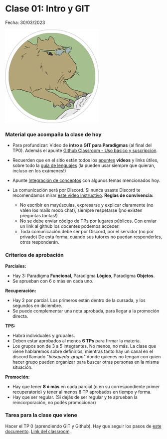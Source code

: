 # Clase 01: Intro y GIT

Fecha: 30/03/2023

![Carpileyendo](../2021/assets/Clase%2001%20-%20Carpi%20leyendo.png)

### Material que acompaña la clase de hoy


* Para profundizar: Video de **intro a GIT para Paradigmas** (al final del TP0). Además el apunte [Github Classroom - Uso básico y suscripcion](https://docs.google.com/document/d/166ksg4rSAIrYWStR5yHrUQjFp1OY3DvSoLMcA8CYc34/edit#heading=h.tte3r1lnfpv4).
* Recuerden que en el sitio están todos los [apuntes](https://www.pdep.com.ar/material/apuntes) **videos** y links útiles, sobre todo la [guía de lenguajes](https://docs.google.com/document/d/e/2PACX-1vTlLkakSbp6ubcIq00PU4-Z96tg8CUSc8bO793_uftmiGjfkSn7Ug-F_y0-ieIWG6aWfuoHLJrRL8Fd/pub) (la pueden usar siempre que quieran, incluso en los exámenes!)
* Apunte [Integración de conceptos](https://docs.google.com/document/d/1QP1ftd6jvAlVZOAsVPJ_1I0O7WW9MaIrn6zfW-iJdrY/edit) con algunos temas mencionados hoy.

* La comunicación será por Discord. Si nunca usaste Discord te recomendamos mirar [este video instructivo](https://youtu.be/A7eZOivOid4). **Reglas de convivencia:**
    * No escribir en mayúsculas, expresarse y explicar claramente (no valen los mails modo chat), siempre respetarse (¡no existen preguntas tontas!)
    * No se debe enviar código de TPs por lugares públicos. Con enviar un link al github los docentes podemos acceder.
    * Toda comunicación debe ser por Discord, por el servidor (no por privado) De esta forma, cuando sus tutorxs no puedan responderles, otrxs responderán.

### Criterios de aprobación

**Parciales:**
* Hay 3: Paradigma **Funcional**, Paradigma **Lógico**, Paradigma **Objetos**.
* Se aprueban con 6 o más en cada uno.

**Recuperación:**
* Hay 2 por parcial. Los primeros están dentro de la cursada, y los segundos en diciembre.
* Se puede complementar una nota aprobada, para llegar a la promoción directa.

**TPS:**
* Habrá individuales y grupales.
* Deben estar aprobados al menos **6 TPs** para firmar la materia.
* Los grupos son de 3 a 5 integrantes. No menos, no más. La clase que viene hablaremos sobre definirlos, mientras tanto hay un canal en el discord llamado _"búsqueda-grupo"_ donde quienes no tengan con quien hacer grupo pueden organizar para buscar otras personas en la misma situación.

**Promoción:**

* Hay que tener **8 ó más** en cada parcial (o en su correspondiente primer recuperatorio) y tener al menos 8 TP aprobados en tiempo y forma.
* Hay que ser regular.  (Si dejás de ser regular y te aprueban la reincorporación, no podés promocionar)

### Tarea para la clase que viene

Hacer el TP 0 (aprendiendo GIT y Github). Hay que seguir los pasos de [este documento](https://docs.google.com/document/d/1tgMRn7HWwyBGvf--SKM-oVhIn8621b5IXC1z2JudZ0g/edit?usp=sharing). [Link del classroom](https://classroom.github.com/a/zhQpjJvR).
